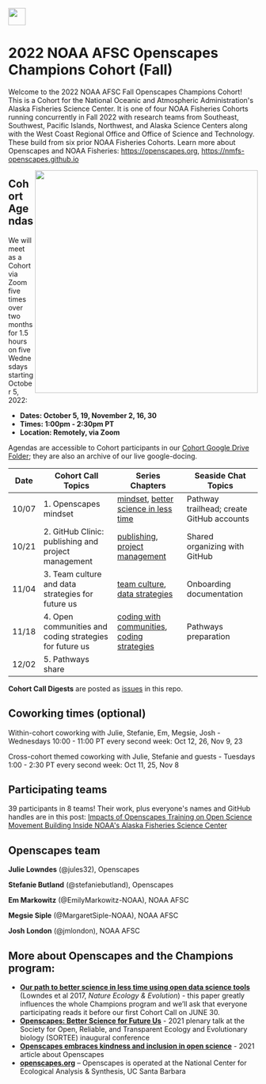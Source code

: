 <a align="left" href="https://github.com/nmfs-openscapes/2022-noaa-afsc-fall/"><img src="https://github.githubassets.com/images/modules/logos_page/GitHub-Mark.png" width="35px"></a>

# 2022 NOAA AFSC Openscapes Champions Cohort (Fall)

Welcome to the 2022 NOAA AFSC Fall Openscapes Champions Cohort! This is a Cohort for the National Oceanic and Atmospheric Administration's Alaska Fisheries Science Center. It is one of four NOAA Fisheries Cohorts running concurrently in Fall 2022 with research teams from Southeast, Southwest, Pacific Islands, Northwest, and Alaska Science Centers along with the West Coast Regional Office and Office of Science and Technology. These build from six prior NOAA Fisheries Cohorts. Learn more about Openscapes and NOAA Fisheries: <https://openscapes.org>, <https://nmfs-openscapes.github.io>

<img align="right" src="horst-champions-trailhead.png" width="450">  

## Cohort Agendas

We will meet as a Cohort via Zoom five times over two months for 1.5 hours on five Wednesdays starting October 5, 2022:

- **Dates: October 5, 19, November 2, 16, 30** 
- **Times: 1:00pm - 2:30pm PT**
- **Location: Remotely, via Zoom**

Agendas are accessible to Cohort participants in our [Cohort Google Drive Folder](https://drive.google.com/drive/folders/1tQZzYDbghpzqTVMAkxytLg3w9NRh8tUl); they are also an archive of our live google-docing. 

Date | Cohort Call Topics          | Series Chapters |      Seaside Chat Topics
----| ------------------|----------------------|--------------------------------
10/07 | 1. Openscapes mindset | [mindset](https://openscapes.github.io/series/mindset), [better science in less time](https://openscapes.github.io/series/better-science.html) | Pathway trailhead; create GitHub accounts 
10/21 | 2. GitHub Clinic: publishing and project management <br> | [publishing](https://openscapes.github.io/series/github-pub), [project management](https://openscapes.github.io/series/github-issues) | Shared organizing with GitHub
11/04 | 3. Team culture and data strategies for future us | [team culture](https://openscapes.github.io/series/team-culture), [data strategies](https://openscapes.github.io/series/data-strategies) | Onboarding documentation 
11/18 | 4. Open communities and coding strategies for future us | [coding with communities](https://openscapes.github.io/series/communities), [coding strategies](https://openscapes.github.io/series/coding-strategies) | Pathways preparation
12/02 | 5. Pathways share |  | 

**Cohort Call Digests** are posted as [issues](https://github.com/nmfs-openscapes/2022-noaa-afsc-fall/issues?q=is%3Aissue+is%3Aopen+sort%3Aupdated-desc+label%3Adigest) in this repo.


## Coworking times (optional)

Within-cohort coworking with Julie, Stefanie, Em, Megsie, Josh - Wednesdays 10:00 - 11:00 PT every second week: Oct 12, 26, Nov 9, 23

Cross-cohort themed coworking with Julie, Stefanie and guests - Tuesdays 1:00 - 2:30 PT every second week: Oct 11, 25, Nov 8

## Participating teams

39 participants in 8 teams! Their work, plus everyone's names and GitHub handles are in this post: [Impacts of 
Openscapes Training on Open Science Movement Building Inside NOAA's Alaska Fisheries Science Center](https://www.openscapes.org/blog/2023/02/16/2022-noaa-afsc-fall/)

## Openscapes team

**Julie Lowndes** (@jules32), Openscapes 

**Stefanie Butland** (@stefaniebutland), Openscapes

**Em Markowitz** (@EmilyMarkowitz-NOAA), NOAA AFSC

**Megsie Siple** (@MargaretSiple-NOAA), NOAA AFSC

**Josh London** (@jmlondon), NOAA AFSC


## More about Openscapes and the Champions program:

* **[Our path to better science in less time using open data science tools](https://www.nature.com/articles/s41559-017-0160)** (Lowndes et al 2017, _Nature Ecology & Evolution_) - this paper greatly influences the whole Champions program and we’ll ask that everyone participating reads it before our first Cohort Call on JUNE 30. 
* **[Openscapes: Better Science for Future Us](https://docs.google.com/presentation/d/1HGw4P095-lblHiGQHXYidHiVysjrPxuojxTxKtE13vk/edit#slide=id.ge2b7c2f974_0_2017)** - 2021 plenary talk at the Society for Open, Reliable, and Transparent Ecology and Evolutionary biology (SORTEE) inaugural conference 
* **[Openscapes embraces kindness and inclusion in open science](https://sparcopen.org/impact-story/openscapes-embraces-kindness-and-inclusion-of-open-science/)** - 2021 article about Openscapes
* **[openscapes.org](https://openscapes.org/)** – Openscapes is operated at the National Center for Ecological Analysis & Synthesis, UC Santa Barbara

